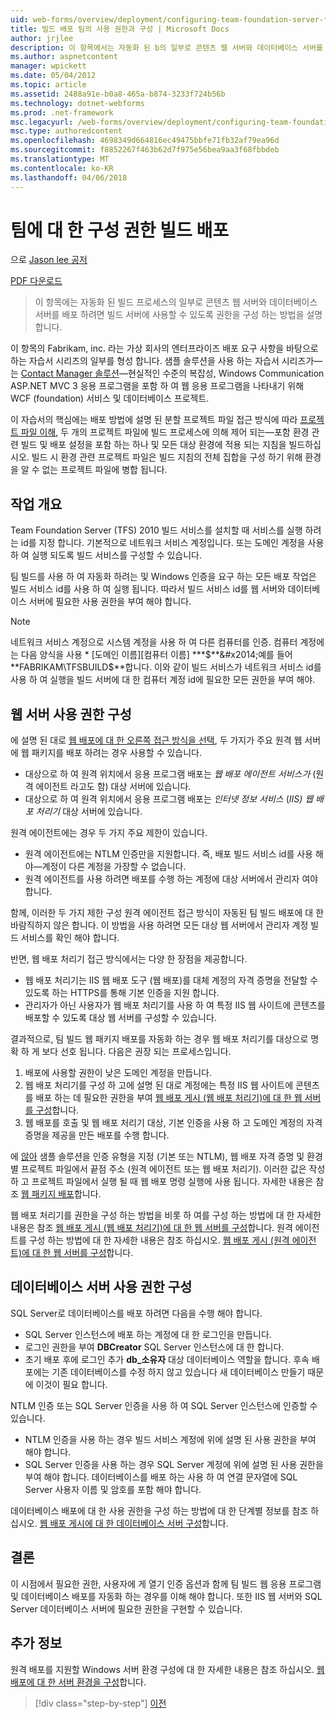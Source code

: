 ```yaml
---
uid: web-forms/overview/deployment/configuring-team-foundation-server-for-web-deployment/configuring-permissions-for-team-build-deployment
title: 빌드 배포 팀의 사용 권한과 구성 | Microsoft Docs
author: jrjlee
description: 이 항목에서는 자동화 된 b의 일부로 콘텐츠 웹 서버와 데이터베이스 서버를 배포 하려면 빌드 서버에 사용할 수 있도록 권한을 구성 하는 방법을 설명...
ms.author: aspnetcontent
manager: wpickett
ms.date: 05/04/2012
ms.topic: article
ms.assetid: 2488a91e-b0a8-465a-b874-3233f724b56b
ms.technology: dotnet-webforms
ms.prod: .net-framework
msc.legacyurl: /web-forms/overview/deployment/configuring-team-foundation-server-for-web-deployment/configuring-permissions-for-team-build-deployment
msc.type: authoredcontent
ms.openlocfilehash: 4698349d664816ec49475bbfe71fb32af79ea96d
ms.sourcegitcommit: f8852267f463b62d7f975e56bea9aa3f68fbbdeb
ms.translationtype: MT
ms.contentlocale: ko-KR
ms.lasthandoff: 04/06/2018
---
```

<a name="configuring-permissions-for-team-build-deployment"></a>팀에 대 한 구성 권한 빌드 배포
====================
으로 [Jason lee 공저](https://github.com/jrjlee)

[PDF 다운로드](https://msdnshared.blob.core.windows.net/media/MSDNBlogsFS/prod.evol.blogs.msdn.com/CommunityServer.Blogs.Components.WeblogFiles/00/00/00/63/56/8130.DeployingWebAppsInEnterpriseScenarios.pdf)

> 이 항목에는 자동화 된 빌드 프로세스의 일부로 콘텐츠 웹 서버와 데이터베이스 서버를 배포 하려면 빌드 서버에 사용할 수 있도록 권한을 구성 하는 방법을 설명 합니다.


이 항목의 Fabrikam, inc. 라는 가상 회사의 엔터프라이즈 배포 요구 사항을 바탕으로 하는 자습서 시리즈의 일부를 형성 합니다. 샘플 솔루션을 사용 하는 자습서 시리즈가&#x2014;는 [Contact Manager 솔루션](../web-deployment-in-the-enterprise/the-contact-manager-solution.md)&#x2014;현실적인 수준의 복잡성, Windows Communication ASP.NET MVC 3 응용 프로그램을 포함 하 여 웹 응용 프로그램을 나타내기 위해 WCF (foundation) 서비스 및 데이터베이스 프로젝트.

이 자습서의 핵심에는 배포 방법에 설명 된 분할 프로젝트 파일 접근 방식에 따라 [프로젝트 파일 이해](../web-deployment-in-the-enterprise/understanding-the-project-file.md), 두 개의 프로젝트 파일에 빌드 프로세스에 의해 제어 되는&#x2014;포함 환경 관련 빌드 및 배포 설정을 포함 하는 하나 및 모든 대상 환경에 적용 되는 지침을 빌드하십시오. 빌드 시 환경 관련 프로젝트 파일은 빌드 지침의 전체 집합을 구성 하기 위해 환경을 알 수 없는 프로젝트 파일에 병합 됩니다.

## <a name="task-overview"></a>작업 개요

Team Foundation Server (TFS) 2010 빌드 서비스를 설치할 때 서비스를 실행 하려는 id를 지정 합니다. 기본적으로 네트워크 서비스 계정입니다. 또는 도메인 계정을 사용 하 여 실행 되도록 빌드 서비스를 구성할 수 있습니다.

팀 빌드를 사용 하 여 자동화 하려는 및 Windows 인증을 요구 하는 모든 배포 작업은 빌드 서비스 id를 사용 하 여 실행 됩니다. 따라서 빌드 서비스 id를 웹 서버와 데이터베이스 서버에 필요한 사용 권한을 부여 해야 합니다.

> [!NOTE]
> 네트워크 서비스 계정으로 시스템 계정을 사용 하 여 다른 컴퓨터를 인증. 컴퓨터 계정에는 다음 양식을 사용 * [도메인 이름]\[컴퓨터 이름] ***$**&#x2014;예를 들어 **FABRIKAM\TFSBUILD$**합니다. 이와 같이 빌드 서비스가 네트워크 서비스 id를 사용 하 여 실행을 빌드 서버에 대 한 컴퓨터 계정 id에 필요한 모든 권한을 부여 해야.


## <a name="configuring-web-server-permissions"></a>웹 서버 사용 권한 구성

에 설명 된 대로 [웹 배포에 대 한 오른쪽 접근 방식을 선택](../configuring-server-environments-for-web-deployment/choosing-the-right-approach-to-web-deployment.md), 두 가지가 주요 원격 웹 서버에 웹 패키지를 배포 하려는 경우 사용할 수 있습니다.

- 대상으로 하 여 원격 위치에서 응용 프로그램 배포는 *웹 배포 에이전트 서비스가* (원격 에이전트 라고도 함) 대상 서버에 있습니다.
- 대상으로 하 여 원격 위치에서 응용 프로그램 배포는 *인터넷 정보 서비스* (*IIS) 웹 배포 처리기* 대상 서버에 있습니다.

원격 에이전트에는 경우 두 가지 주요 제한이 있습니다.

- 원격 에이전트에는 NTLM 인증만을 지원합니다. 즉, 배포 빌드 서비스 id를 사용 해야&#x2014;계정이 다른 계정을 가장할 수 없습니다.
- 원격 에이전트를 사용 하려면 배포를 수행 하는 계정에 대상 서버에서 관리자 여야 합니다.

함께, 이러한 두 가지 제한 구성 원격 에이전트 접근 방식이 자동된 팀 빌드 배포에 대 한 바람직하지 않은 합니다. 이 방법을 사용 하려면 모든 대상 웹 서버에서 관리자 계정 빌드 서비스를 확인 해야 합니다.

반면, 웹 배포 처리기 접근 방식에서는 다양 한 장점을 제공합니다.

- 웹 배포 처리기는 IIS 웹 배포 도구 (웹 배포)를 대체 계정의 자격 증명을 전달할 수 있도록 하는 HTTPS를 통해 기본 인증을 지원 합니다.
- 관리자가 아닌 사용자가 웹 배포 처리기를 사용 하 여 특정 IIS 웹 사이트에 콘텐츠를 배포할 수 있도록 대상 웹 서버를 구성할 수 있습니다.

결과적으로, 팀 빌드 웹 패키지 배포를 자동화 하는 경우 웹 배포 처리기를 대상으로 명확 하 게 보다 선호 됩니다. 다음은 권장 되는 프로세스입니다.

1. 배포에 사용할 권한이 낮은 도메인 계정을 만듭니다.
2. 웹 배포 처리기를 구성 하 고에 설명 된 대로 계정에는 특정 IIS 웹 사이트에 콘텐츠를 배포 하는 데 필요한 권한을 부여 [웹 배포 게시 (웹 배포 처리기)에 대 한 웹 서버를 구성](../configuring-server-environments-for-web-deployment/configuring-a-web-server-for-web-deploy-publishing-web-deploy-handler.md)합니다.
3. 웹 배포를 호출 및 웹 배포 처리기 대상, 기본 인증을 사용 하 고 도메인 계정의 자격 증명을 제공을 만든 배포를 수행 합니다.

에 [않아](../web-deployment-in-the-enterprise/the-contact-manager-solution.md) 샘플 솔루션을 인증 유형을 지정 (기본 또는 NTLM), 웹 배포 자격 증명 및 환경별 프로젝트 파일에서 끝점 주소 (원격 에이전트 또는 웹 배포 처리기). 이러한 값은 작성 하 고 프로젝트 파일에서 실행 될 때 웹 배포 명령 실행에 사용 됩니다. 자세한 내용은 참조 [웹 패키지 배포](../web-deployment-in-the-enterprise/deploying-web-packages.md)합니다.

웹 배포 처리기를 권한을 구성 하는 방법을 비롯 하 여를 구성 하는 방법에 대 한 자세한 내용은 참조 [웹 배포 게시 (웹 배포 처리기)에 대 한 웹 서버를 구성](../configuring-server-environments-for-web-deployment/configuring-a-web-server-for-web-deploy-publishing-web-deploy-handler.md)합니다. 원격 에이전트를 구성 하는 방법에 대 한 자세한 내용은 참조 하십시오. [웹 배포 게시 (원격 에이전트)에 대 한 웹 서버를 구성](../configuring-server-environments-for-web-deployment/configuring-a-web-server-for-web-deploy-publishing-remote-agent.md)합니다.

## <a name="configuring-database-server-permissions"></a>데이터베이스 서버 사용 권한 구성

SQL Server로 데이터베이스를 배포 하려면 다음을 수행 해야 합니다.

- SQL Server 인스턴스에 배포 하는 계정에 대 한 로그인을 만듭니다.
- 로그인 권한을 부여 **DBCreator** SQL Server 인스턴스에 대 한 합니다.
- 초기 배포 후에 로그인 추가 **db\_소유자** 대상 데이터베이스 역할을 합니다. 후속 배포에는 기존 데이터베이스를 수정 하지 않고 있습니다 새 데이터베이스 만들기 때문에 이것이 필요 합니다.

NTLM 인증 또는 SQL Server 인증을 사용 하 여 SQL Server 인스턴스에 인증할 수 있습니다.

- NTLM 인증을 사용 하는 경우 빌드 서비스 계정에 위에 설명 된 사용 권한을 부여 해야 합니다.
- SQL Server 인증을 사용 하는 경우 SQL Server 계정에 위에 설명 된 사용 권한을 부여 해야 합니다. 데이터베이스를 배포 하는 사용 하 여 연결 문자열에 SQL Server 사용자 이름 및 암호를 포함 해야 합니다.

데이터베이스 배포에 대 한 사용 권한을 구성 하는 방법에 대 한 단계별 정보를 참조 하십시오. [웹 배포 게시에 대 한 데이터베이스 서버 구성](../configuring-server-environments-for-web-deployment/configuring-a-database-server-for-web-deploy-publishing.md)합니다.

## <a name="conclusion"></a>결론

이 시점에서 필요한 권한, 사용자에 게 열기 인증 옵션과 함께 팀 빌드 웹 응용 프로그램 및 데이터베이스 배포를 자동화 하는 경우를 이해 해야 합니다. 또한 IIS 웹 서버와 SQL Server 데이터베이스 서버에 필요한 권한을 구현할 수 있습니다.

## <a name="further-reading"></a>추가 정보

원격 배포를 지원할 Windows 서버 환경 구성에 대 한 자세한 내용은 참조 하십시오. [웹 배포에 대 한 서버 환경을 구성](../configuring-server-environments-for-web-deployment/configuring-server-environments-for-web-deployment.md)합니다.

> [!div class="step-by-step"]
> [이전](deploying-a-specific-build.md)
